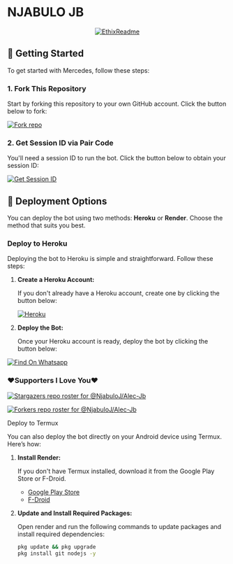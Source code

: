 

# NJABULO JB

<p align="center">
  <a href="https://github.com/NjabuloJ/Alec_Jb"><img src="http://readme-typing-svg.herokuapp.com?color=red&center=true&vCenter=true&multiline=false&lines=Alec-Jb+Whatsapp+Bot;Developed+by+Njabulo Jb;Give+star+and+forks+this+Repo+🌟" alt="EthixReadme"></a>
</p>

## 🚀 Getting Started

To get started with Mercedes, follow these steps:

### 1. Fork This Repository

Start by forking this repository to your own GitHub account. Click the button below to fork:

<a href='https://github.com/NjabuloJ/Alec_Jb/fork' target="_blank"><img alt='Fork repo' src='https://img.shields.io/badge/Fork This Repo-black?style=for-the-badge&logo=git&logoColor=white'/></a>

### 2. Get Session ID via Pair Code

You'll need a session ID to run the bot. Click the button below to obtain your session ID:

<a href='https://pairl-f69c1fb8884c.herokuapp.com/' target="_blank"><img alt='Get Session ID' src='https://img.shields.io/badge/Click here to get your session id-black?style=for-the-badge&logo=opencv&logoColor=red'/></a>

## 🚀 Deployment Options

You can deploy the bot using two methods: **Heroku** or **Render**. Choose the method that suits you best.

### Deploy to Heroku

Deploying the bot to Heroku is simple and straightforward. Follow these steps:

1. **Create a Heroku Account:**

   If you don't already have a Heroku account, create one by clicking the button below:

   <a href='https://signup.heroku.com/' target="_blank"><img alt='Heroku' src='https://img.shields.io/badge/-Create-black?style=for-the-badge&logo=heroku&logoColor=red'/></a>
   
2. **Deploy the Bot:**

   Once your Heroku account is ready, deploy the bot by clicking the button below:

[![Find On Whatsapp ](https://img.shields.io/badge/➤Click-Here-red.svg)](https://dashboard.heroku.com/new?template=https://github.com/NjabuloJ/Alec-Jb)

### ❤️Supporters I Love You❤️
[![Stargazers repo roster for @NjabuloJ/Alec-Jb](http://reporoster.com/stars/dark/NjabuloJ/Alec-Jb)](https://github.com/NjabuloJ/Njabulo-Jb/stargazers)
     
[![Forkers repo roster for @NjabuloJ/Alec-Jb](http://reporoster.com/forks/dark/NjabuloJ/Alec-Jb)](https://github.com/NjabuloJ/Njabulo-Jb/members)

Deploy to Termux

You can also deploy the bot directly on your Android device using Termux. Here’s how:

1. **Install Render:**

   If you don't have Termux installed, download it from the Google Play Store or F-Droid.

   - [Google Play Store](https://play.google.com/store/apps/details?id=com.render)
   - [F-Droid](https://f-droid.org/en/packages/com.render/)

2. **Update and Install Required Packages:**

   Open render and run the following commands to update packages and install required dependencies:

   ```bash
   pkg update && pkg upgrade
   pkg install git nodejs -y
   ```

